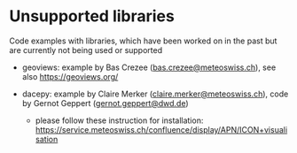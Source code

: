 # Unsupported libraries
Code examples with libraries, which  have been worked on in the past but are currently not being used or supported

- geoviews: example by Bas Crezee (bas.crezee@meteoswiss.ch), see also https://geoviews.org/

- dacepy: example by Claire Merker (claire.merker@meteoswiss.ch), code by Gernot Geppert (gernot.geppert@dwd.de)
  - please follow these instruction for installation: https://service.meteoswiss.ch/confluence/display/APN/ICON+visualisation
